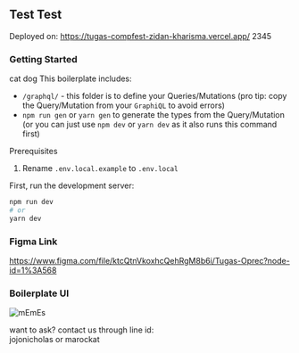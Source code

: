 ## Test Test
Deployed on: https://tugas-compfest-zidan-kharisma.vercel.app/
2345
### Getting Started
cat dog
This boilerplate includes:

- `/graphql/` - this folder is to define your Queries/Mutations (pro tip: copy the Query/Mutation from your `GraphiQL` to avoid errors)
- `npm run gen` or `yarn gen` to generate the types from the Query/Mutation (or you can just use `npm dev` or `yarn dev` as it also runs this command first)

Prerequisites

1. Rename `.env.local.example` to `.env.local`

First, run the development server:

```bash
npm run dev
# or
yarn dev
```

### Figma Link

https://www.figma.com/file/ktcQtnVkoxhcQehRgM8b6i/Tugas-Oprec?node-id=1%3A568

### Boilerplate UI

![mEmEs](./static/index.png)

want to ask? contact us through line id: <br>
jojonicholas
or
marockat
